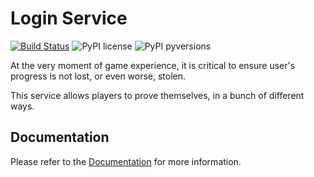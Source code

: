 # Login Service 

[![Build Status](https://travis-ci.org/anthill-platform/anthill-login.svg?branch=master)](https://travis-ci.org/anthill-platform/anthill-login)
![PyPI license](https://img.shields.io/pypi/l/ansicolortags.svg)
![PyPI pyversions](https://img.shields.io/badge/python-3.5-blue.svg)

At the very moment of game experience, it is critical to ensure user's progress is not lost, or even worse, stolen.

This service allows players to prove themselves, in a bunch of different ways.

## Documentation

Please refer to the <a href="https://docs.anthillplatform.org/en/latest/services/login.html">Documentation</a> for more information.
